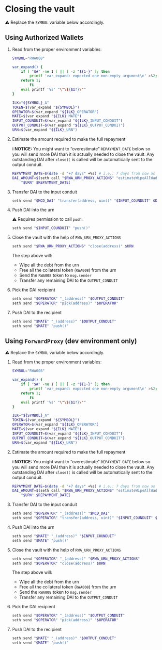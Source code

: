 # Closing the vault

⚠️ Replace the `SYMBOL` variable below accordingly.

## Using Authorized Wallets

1. Read from the proper environment variables:

   ```bash
   SYMBOL="RWA008"
   ```

   ```bash
   var_expand() {
       if [ "$#" -ne 1 ] || [ -z "${1-}" ]; then
           printf 'var_expand: expected one non-empty argument\n' >&2;
       return 1;
           fi
       eval printf '%s' "\"\${$1?}\""
   }

   ILK="${SYMBOL}_A"
   TOKEN=$(var_expand "${SYMBOL}")
   OPERATOR=$(var_expand "${ILK}_OPERATOR")
   MATE=$(var_expand "${ILK}_MATE")
   INPUT_COUNDUIT=$(var_expand "${ILK}_INPUT_CONDUIT")
   OUTPUT_CONDUIT=$(var_expand "${ILK}_OUTPUT_CONDUIT")
   URN=$(var_expand "${ILK}_URN")
   ```

2. Estimate the amount required to make the full repayment

   **ℹ️ NOTICE:** You might want to &ldquo;overestimate&rdquo; `REPAYMENT_DATE` below so you will send more DAI than it is actually needed to close the vault. Any outstanding DAI after `close()` is called will be automatically sent to the output conduit.

   ```bash
   REPAYMENT_DATE=$(date -d "+7 days" +%s) # i.e.: 7 days from now as UNIX timestamp
   DAI_AMOUNT=$(seth call "$RWA_URN_PROXY_ACTIONS" "estimateWipeAllWad(address, uint)" \
       "$URN" $REPAYMENT_DATE)
   ```

3. Transfer DAI to the input conduit

   ```bash
   seth send "$MCD_DAI" "transfer(address, uint)" "$INPUT_COUNDUIT" $DAI_AMOUNT
   ```

4. Push DAI into the urn

   ⚠️ Requires permission to call `push`.

   ```bash
   seth send "$INPUT_COUNDUIT" "push()"
   ```

5. Close the vault with the help of `RWA_URN_PROXY_ACTIONS`

   ```bash
   seth send "$RWA_URN_PROXY_ACTIONS" "close(address)" $URN
   ```

   The step above will:

   - Wipe all the debt from the urn
   - Free all the collateral token (`RWA008`) from the urn
   - Send the `RWA008` token to `msg.sender`
   - Transfer any remaining DAI to the `OUTPUT_CONDUIT`

6. Pick the DAI recipient

   ```bash
   seth send "$OPERATOR" "_(address)" "$OUTPUT_CONDUIT"
   seth send "$OPERATOR" "pick(address)" "$OPERATOR"
   ```

7. Push DAI to the recipient

   ```bash
   seth send "$MATE" "_(address)" "$OUTPUT_CONDUIT"
   seth send "$MATE" "push()"
   ```

## Using `ForwardProxy` (dev environment only)

⚠️ Replace the `SYMBOL` variable below accordingly.

1. Read from the proper environment variables:

   ```bash
   SYMBOL="RWA008"
   ```

   ```bash
   var_expand() {
       if [ "$#" -ne 1 ] || [ -z "${1-}" ]; then
           printf 'var_expand: expected one non-empty argument\n' >&2;
       return 1;
           fi
       eval printf '%s' "\"\${$1?}\""
   }

   ILK="${SYMBOL}_A"
   TOKEN=$(var_expand "${SYMBOL}")
   OPERATOR=$(var_expand "${ILK}_OPERATOR")
   MATE=$(var_expand "${ILK}_MATE")
   INPUT_COUNDUIT=$(var_expand "${ILK}_INPUT_CONDUIT")
   OUTPUT_CONDUIT=$(var_expand "${ILK}_OUTPUT_CONDUIT")
   URN=$(var_expand "${ILK}_URN")
   ```

2. Estimate the amount required to make the full repayment

   **ℹ️ NOTICE:** You might want to &ldquo;overestimate&rdquo; `REPAYMENT_DATE` below so you will send more DAI than it is actually needed to close the vault. Any outstanding DAI after `close()` is called will be automatically sent to the output conduit.

   ```bash
   REPAYMENT_DATE=$(date -d "+7 days" +%s) # i.e.: 7 days from now as UNIX timestamp
   DAI_AMOUNT=$(seth call "$RWA_URN_PROXY_ACTIONS" "estimateWipeAllWad(address, uint)" \
       "$URN" $REPAYMENT_DATE)
   ```

3. Transfer DAI to the input conduit

   ```bash
   seth send "$OPERATOR" "_(address)" "$MCD_DAI"
   seth send "$OPERATOR" "transfer(address, uint)" "$INPUT_COUNDUIT" $DAI_AMOUNT
   ```

4. Push DAI into the urn

   ```bash
   seth send "$MATE" "_(address)" "$INPUT_COUNDUIT"
   seth send "$MATE" "push()"
   ```

5. Close the vault with the help of `RWA_URN_PROXY_ACTIONS`

   ```bash
   seth send "$OPERATOR" "_(address)" "$RWA_URN_PROXY_ACTIONS"
   seth send "$OPERATOR" "close(address)" $URN
   ```

   The step above will:

   - Wipe all the debt from the urn
   - Free all the collateral token (`RWA008`) from the urn
   - Send the `RWA008` token to `msg.sender`
   - Transfer any remaining DAI to the `OUTPUT_CONDUIT`

6. Pick the DAI recipient

   ```bash
   seth send "$OPERATOR" "_(address)" "$OUTPUT_CONDUIT"
   seth send "$OPERATOR" "pick(address)" "$OPERATOR"
   ```

7. Push DAI to the recipient

   ```bash
   seth send "$MATE" "_(address)" "$OUTPUT_CONDUIT"
   seth send "$MATE" "push()"
   ```

